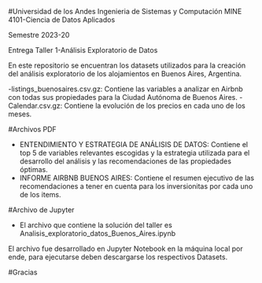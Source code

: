 #Universidad de los Andes
Ingenieria de Sistemas y Computación
MINE 4101-Ciencia de Datos Aplicados

Semestre 2023-20

Entrega Taller 1-Análisis Exploratorio de Datos

En este repositorio se encuentran los datasets utilizados para la creación del análisis exploratorio de los alojamientos en Buenos Aires, Argentina.

-listings_buenosaires.csv.gz: Contiene las variables a analizar en Airbnb con todas sus propiedades para la Ciudad Autónoma de Buenos Aires.
-Calendar.csv.gz: Contiene la evolución de los precios en cada uno de los meses.

#Archivos PDF
- ENTENDIMIENTO Y ESTRATEGIA DE ANÁLISIS DE DATOS: Contiene el top 5 de variables relevantes escogidas y la estrategia utilizada para el desarrollo del análisis y las recomendaciones de las propiedades óptimas.
- INFORME AIRBNB BUENOS AIRES: Contiene el resumen ejecutivo de las recomendaciones a tener en cuenta para los inversionitas por cada uno de los items.

#Archivo de Jupyter
- El archivo que contiene la solución del taller es Analisis_exploratorio_datos_Buenos_Aires.ipynb

El archivo fue desarrollado en Jupyter Notebook en la máquina local por ende, para ejecutarse deben descargarse los respectivos Datasets.

#Gracias






